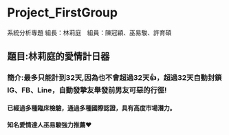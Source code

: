 # Project_FirstGroup
系統分析專題 組長：林莉庭　組員：陳冠穎、巫易駿、許育碩
## 題目:林莉庭的愛情計日器
### 簡介:最多只能計到32天,因為也不會超過32天:+1:，超過32天自動封鎖IG、FB、Line，自動發摯友舉發前男友可惡的行徑!
#### 已經過多種臨床檢驗，通過多種國際認證，具有高度市場潛力。
#### 知名愛情達人巫易駿強力推薦:heart:
